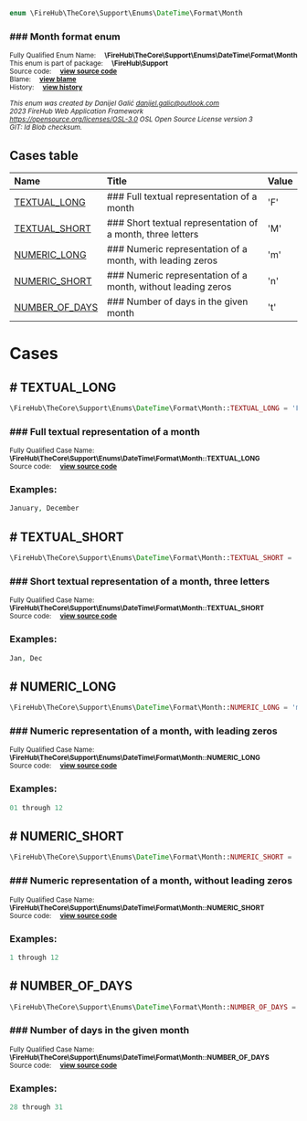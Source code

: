 
```php
enum \FireHub\TheCore\Support\Enums\DateTime\Format\Month
```

### ### Month format enum
<sub>Fully Qualified Enum Name:  **\FireHub\TheCore\Support\Enums\DateTime\Format\Month**</sub><br>
<sub>This enum is part of package:  **\FireHub\Support**</sub><br>
<sub>Source code:  **[view source code](https://github.com/The-FireHub-Project/TheCore/blob/v1.0/src/support/enums/datetime/format/firehub.Month.php#L23)**</sub><br>
<sub>Blame:  **[view blame](https://github.com/The-FireHub-Project/TheCore/blame/v1.0/src/support/enums/datetime/format/firehub.Month.php)**</sub><br>
<sub>History:  **[view history](https://github.com/The-FireHub-Project/TheCore/commits/v1.0/src/support/enums/datetime/format/firehub.Month.php)**</sub><br>

<sub>_This enum was created by Danijel Galić <danijel.galic@outlook.com>_</sub><br>
<sub>_2023 FireHub Web Application Framework_</sub><br>
<sub>_<https://opensource.org/licenses/OSL-3.0> OSL Open Source License version 3_</sub><br>
<sub>_GIT: $Id$ Blob checksum._</sub><br>



## Cases table

| Name  | Title | Value |
| :---  | :---  | :---  |
|<a href="#textual_long">TEXTUAL_LONG</a>|### Full textual representation of a month|&#039;F&#039;|
|<a href="#textual_short">TEXTUAL_SHORT</a>|### Short textual representation of a month, three letters|&#039;M&#039;|
|<a href="#numeric_long">NUMERIC_LONG</a>|### Numeric representation of a month, with leading zeros|&#039;m&#039;|
|<a href="#numeric_short">NUMERIC_SHORT</a>|### Numeric representation of a month, without leading zeros|&#039;n&#039;|
|<a href="#number_of_days">NUMBER_OF_DAYS</a>|### Number of days in the given month|&#039;t&#039;|


# Cases


<h2><a name="textual_long"># TEXTUAL_LONG</a></h2>

```php
\FireHub\TheCore\Support\Enums\DateTime\Format\Month::TEXTUAL_LONG = 'F'
```

### ### Full textual representation of a month
<sub>Fully Qualified Case Name:  **\FireHub\TheCore\Support\Enums\DateTime\Format\Month::TEXTUAL_LONG**</sub><br>
<sub>Source code:  **[view source code](https://github.com/The-FireHub-Project/TheCore/blob/v1.0/src/support/enums/datetime/format/firehub.Month.php#L34)**</sub><br>


### Examples:

```php
January, December
```



<h2><a name="textual_short"># TEXTUAL_SHORT</a></h2>

```php
\FireHub\TheCore\Support\Enums\DateTime\Format\Month::TEXTUAL_SHORT = 'M'
```

### ### Short textual representation of a month, three letters
<sub>Fully Qualified Case Name:  **\FireHub\TheCore\Support\Enums\DateTime\Format\Month::TEXTUAL_SHORT**</sub><br>
<sub>Source code:  **[view source code](https://github.com/The-FireHub-Project/TheCore/blob/v1.0/src/support/enums/datetime/format/firehub.Month.php#L45)**</sub><br>


### Examples:

```php
Jan, Dec
```



<h2><a name="numeric_long"># NUMERIC_LONG</a></h2>

```php
\FireHub\TheCore\Support\Enums\DateTime\Format\Month::NUMERIC_LONG = 'm'
```

### ### Numeric representation of a month, with leading zeros
<sub>Fully Qualified Case Name:  **\FireHub\TheCore\Support\Enums\DateTime\Format\Month::NUMERIC_LONG**</sub><br>
<sub>Source code:  **[view source code](https://github.com/The-FireHub-Project/TheCore/blob/v1.0/src/support/enums/datetime/format/firehub.Month.php#L56)**</sub><br>


### Examples:

```php
01 through 12
```



<h2><a name="numeric_short"># NUMERIC_SHORT</a></h2>

```php
\FireHub\TheCore\Support\Enums\DateTime\Format\Month::NUMERIC_SHORT = 'n'
```

### ### Numeric representation of a month, without leading zeros
<sub>Fully Qualified Case Name:  **\FireHub\TheCore\Support\Enums\DateTime\Format\Month::NUMERIC_SHORT**</sub><br>
<sub>Source code:  **[view source code](https://github.com/The-FireHub-Project/TheCore/blob/v1.0/src/support/enums/datetime/format/firehub.Month.php#L67)**</sub><br>


### Examples:

```php
1 through 12
```



<h2><a name="number_of_days"># NUMBER_OF_DAYS</a></h2>

```php
\FireHub\TheCore\Support\Enums\DateTime\Format\Month::NUMBER_OF_DAYS = 't'
```

### ### Number of days in the given month
<sub>Fully Qualified Case Name:  **\FireHub\TheCore\Support\Enums\DateTime\Format\Month::NUMBER_OF_DAYS**</sub><br>
<sub>Source code:  **[view source code](https://github.com/The-FireHub-Project/TheCore/blob/v1.0/src/support/enums/datetime/format/firehub.Month.php#L78)**</sub><br>


### Examples:

```php
28 through 31
```



